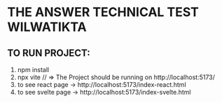 # THE ANSWER TECHNICAL TEST WILWATIKTA

## TO RUN PROJECT:
1. npm install
2. npx vite // => The Project should be running on http://localhost:5173/
3. to see react page -> http://localhost:5173/index-react.html
4. to see svelte page -> http://localhost:5173/index-svelte.html
